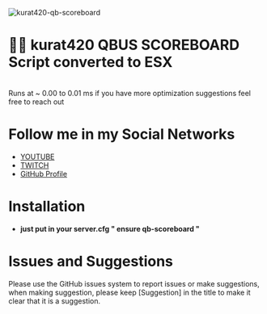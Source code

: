 ![kurat420-qb-scoreboard](https://forum.cfx.re/uploads/default/original/4X/f/6/b/f6bac3f89493570ff9e81398f525b895401ada58.jpeg)
# 🤶🎄 kurat420 QBUS SCOREBOARD Script converted to ESX
<br> Runs at ~ 0.00 to 0.01 ms if you have more optimization suggestions feel free to reach out <br>

# Follow me in my Social Networks
* [YOUTUBE](https://www.youtube.com/channel/UChRcrcs1EZna4hGIn1KD3cw)
* [TWITCH](https://www.twitch.tv/antunes27_)
* [GitHub Profile](https://github.com/kurat420)

# Installation
* **just put in your server.cfg " ensure qb-scoreboard "**

# Issues and Suggestions
Please use the GitHub issues system to report issues or make suggestions, when making suggestion, please keep [Suggestion] in the title to make it clear that it is a suggestion.
